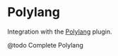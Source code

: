 # Polylang

Integration with the [Polylang](https://wordpress.org/plugins/polylang/) plugin.

@todo Complete Polylang